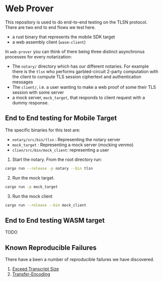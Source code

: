 # Web Prover
This repository is used to do end-to-end testing on the TLSN protocol.
There are two end to end flows we test here. 
- a rust binary that represents the mobile SDK target
- a web assembly client (`wasm-client`) 

In `web-prover` you can think of there being three distinct asynchronus processes for every notarization:
- The `notary/` directory which has our different notaries. For example there is the `tlsn` who performs garbled-circuit 2-party computation with the client to compute TLS session ciphertext and authentication messages
- The `client/`, i.e. a user wanting to make a web proof of some their TLS session with some server
- a mock server, `mock_target`, that responds to client request with a dummy response.

## End to End testing for Mobile Target
The specific binaries for this test are:
- `notary/src/bin/tlsn` : Representing the notary server
- `mock_target` : Representing a mock server (mocking venmo)
- `clien/src/bin/mock_client`: representing a user

1) Start the notary. From the root directory run:
```sh
cargo run --release -p notary --bin tlsn
```
2) Run the mock target.
```sh
cargo run -p mock_target
```
3) Run the mock client
```sh
cargo run --release --bin mock_client
```


<!-- You can test the binary mobile target with a simple TUI.
```
cargo run -p tester
```
This will test and end to end web proof against a mock go server with the with the default `health` endpoint on the go server which just returns a status OK.
To run with other endpoints you can pass the `--endpoint` flag followed by the endpoint parameters for example: `cargo run -p notary-tester -- --endpoint bin/10KB`.  -->

## End to End testing WASM target
TODO

## Known Reproducible Failures
There have a been a number of reproducible failures we have discovered.

1. [Exceed Transcript Size](https://github.com/pluto/tlsn-monorepo/issues/15)
2. [Transfer-Encoding](https://github.com/pluto/tlsn-monorepo/issues/14)